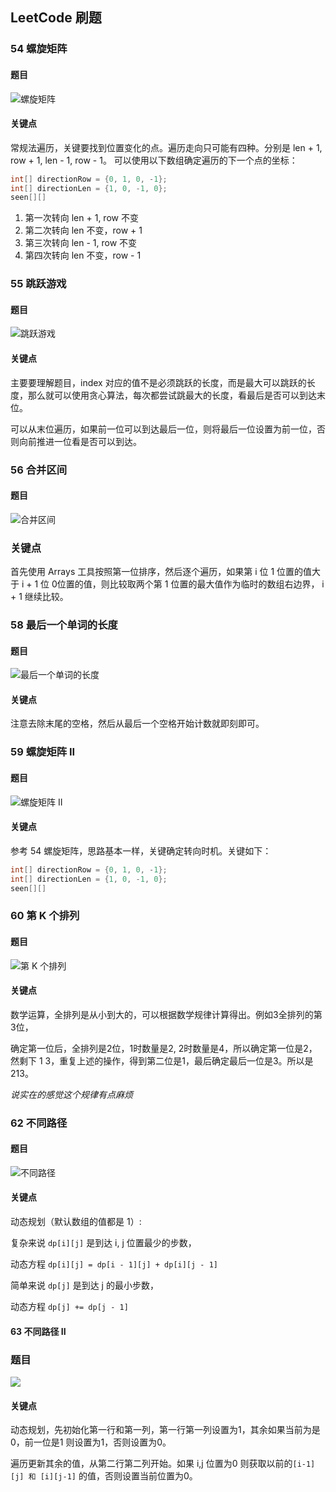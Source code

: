 ## LeetCode 刷题

### 54 螺旋矩阵

#### 题目

![螺旋矩阵](https://i.loli.net/2019/06/11/5cff6cbed30a157455.png)

#### 关键点

常规法遍历，关键要找到位置变化的点。遍历走向只可能有四种。分别是 len + 1, row + 1, len - 1, row - 1。 可以使用以下数组确定遍历的下一个点的坐标：

```java
int[] directionRow = {0, 1, 0, -1};
int[] directionLen = {1, 0, -1, 0};
seen[][]
```

1. 第一次转向 len + 1, row 不变
2. 第二次转向 len 不变，row + 1
3. 第三次转向 len - 1, row 不变
4. 第四次转向 len 不变，row - 1

### 

### 55 跳跃游戏

#### 题目

![跳跃游戏](https://i.loli.net/2019/06/11/5cff73aef04ce10427.png)

#### 关键点

主要要理解题目，index 对应的值不是必须跳跃的长度，而是最大可以跳跃的长度，那么就可以使用贪心算法，每次都尝试跳最大的长度，看最后是否可以到达末位。

可以从末位遍历，如果前一位可以到达最后一位，则将最后一位设置为前一位，否则向前推进一位看是否可以到达。



### 56 合并区间

#### 题目

![合并区间](https://i.loli.net/2019/06/11/5cff92f43be1984050.png)

### 关键点

首先使用 Arrays 工具按照第一位排序，然后逐个遍历，如果第 i 位 1 位置的值大于 i + 1 位 0位置的值，则比较取两个第 1 位置的最大值作为临时的数组右边界， i + 1 继续比较。



### 58 最后一个单词的长度

#### 题目

![最后一个单词的长度](https://i.loli.net/2019/06/11/5cff92c4eae2725914.png)

#### 关键点

注意去除末尾的空格，然后从最后一个空格开始计数就即刻即可。



### 59 螺旋矩阵 II

#### 题目

![螺旋矩阵 II](https://i.loli.net/2019/06/13/5d023009694bc16404.png)

#### 关键点

参考 54 螺旋矩阵，思路基本一样，关键确定转向时机。关键如下：

```java
int[] directionRow = {0, 1, 0, -1};
int[] directionLen = {1, 0, -1, 0};
seen[][]
```





### 60 第 K 个排列

#### 题目

![第 K 个排列](https://i.loli.net/2019/06/15/5d045bf9acca246274.png)

#### 关键点

数学运算，全排列是从小到大的，可以根据数学规律计算得出。例如3全排列的第3位，

确定第一位后，全排列是2位，1时数量是2, 2时数量是4，所以确定第一位是2，然剩下 1 3，重复上述的操作，得到第二位是1，最后确定最后一位是3。所以是 213。

*说实在的感觉这个规律有点麻烦*



### 62 不同路径

#### 题目

![不同路径](https://i.loli.net/2019/06/15/5d045f4fcaafa15207.png)

#### 关键点

动态规划（默认数组的值都是 1）:

复杂来说 `dp[i][j]` 是到达 i, j 位置最少的步数，

动态方程 `dp[i][j] = dp[i - 1][j] + dp[i][j - 1]`

简单来说 `dp[j]` 是到达 j  的最小步数，

动态方程 `dp[j] += dp[j - 1]`



#### 63 不同路径 II

### 题目

![](https://i.loli.net/2019/06/15/5d04709a4acaa36438.png)

#### 关键点

动态规划，先初始化第一行和第一列，第一行第一列设置为1，其余如果当前为是0，前一位是1 则设置为1，否则设置为0。

遍历更新其余的值，从第二行第二列开始。如果 i,j 位置为0 则获取以前的`[i-1][j] 和 [i][j-1]` 的值，否则设置当前位置为0。


